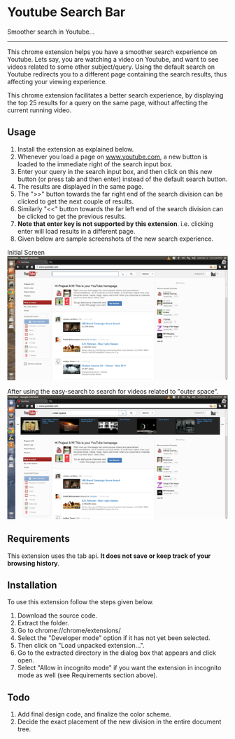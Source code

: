 Youtube Search Bar
=======
Smoother search in Youtube...

---
This chrome extension helps you have a smoother search experience on Youtube. Lets say, you are watching a video on Youtube,
and want to see videos related to some other subject/query. Using the default search on Youtube redirects you to a different
page containing the search results, thus affecting your viewing experience. 

This chrome extension facilitates a better search experience, by displaying the top 25 results for a query on the same page,
without affecting the current running video.


Usage
-----
1. Install the extension as explained below.
2. Whenever you load a page on www.youtube.com, a new button is loaded to the immediate right of the search input box.
3. Enter your query in the search input box, and then click on this new button (or press tab and then enter) instead of the 
default search button.
4. The results are displayed in the same page.
5. The ">>" button towards the far right end of the search division can be clicked to get the next couple of results.
6. Similarly "<<" button towards the far left end of the search division can be clicked to get the previous results.
7. **Note that enter key is not supported by this extension**. i.e. clicking enter will load results in a different page.
8. Given below are sample screenshots of the new search experience.

Initial Screen
![Alt text](sample-init.png "Initial screen")

After using the easy-search to search for videos related to "outer space".
![Alt text](sample-search.png "After using the easy-search")

Requirements
------------
This extension uses the tab api. **It does not save or keep track of your browsing history**.

Installation
------------
To use this extension follow the steps given below.

1. Download the source code.
2. Extract the folder.
3. Go to chrome://chrome/extensions/
4. Select the "Developer mode" option if it has not yet been selected.
5. Then click on "Load unpacked extension...".
6. Go to the extracted directory in the dialog box that appears and click open.
7. Select "Allow in incognito mode" if you want the extension in incognito mode as well (see Requirements section above).

Todo
----

1. Add final design code, and finalize the color scheme.
2. Decide the exact placement of the new division in the entire document tree.
